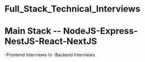 # Full_Stack_Technical_Interviews
# Main Stack -- NodeJS-Express-NestJS-React-NextJS
-Frontend Interviews \n
-Backend Interviews

